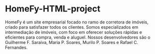 # HomeFy-HTML-project
HomeFy é um site empresarial focado no ramo de corretora de imóveis, criado para satisfazer todos os clientes. Somos especializados em intermediação de imóveis, com foco em oferecer soluções rápidas e eficientes para compra, venda e aluguel. Nossos desenvolvedores são o Guilherme F. Saraiva, Maria P. Soares, Murilo P. Soares e Rafael C. Fernandes.
